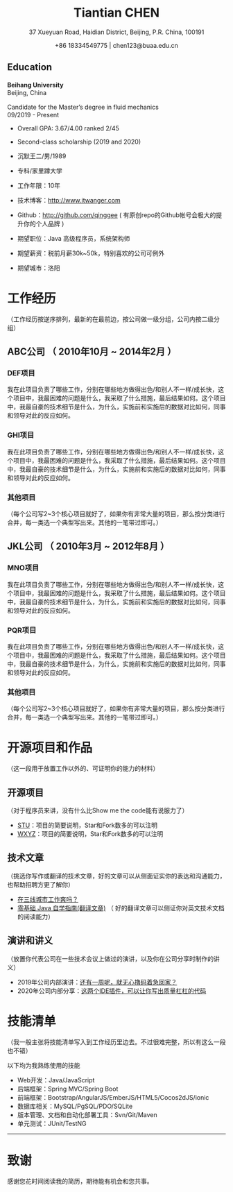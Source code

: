 
#  <center>Tiantian CHEN</center>

<p align="center">37 Xueyuan Road, Haidian District, Beijing, P.R. China, 100191</p>
<p align="center">+86 18334549775 | chen123@buaa.edu.cn</p>

## Education
  **Beihang University**　　　　　　　　　　　　　　　　　　　　　　　　　　　　　　　　　　　　　　　　　　　　　　　Beijing, China
  
  Candidate for the Master’s degree in fluid mechanics　　　　　　　　　　　　　　　　　　　　　　　　　　　　　　09/2019 - Present
-	Overall GPA: 3.67/4.00 ranked 2/45
-	Second-class scholarship (2019 and 2020)

 - 沉默王二/男/1989 
 - 专科/家里蹲大学
 - 工作年限：10年
 - 技术博客：http://www.itwanger.com 
 - Github：http://github.com/qinggee ( 有原创repo的Github帐号会极大的提升你的个人品牌  )

 - 期望职位：Java 高级程序员，系统架构师
 - 期望薪资：税前月薪30k~50k，特别喜欢的公司可例外
 - 期望城市：洛阳


# 工作经历
（工作经历按逆序排列，最新的在最前边，按公司做一级分组，公司内按二级分组）

## ABC公司 （ 2010年10月 ~ 2014年2月 ）

### DEF项目 
我在此项目负责了哪些工作，分别在哪些地方做得出色/和别人不一样/成长快，这个项目中，我最困难的问题是什么，我采取了什么措施，最后结果如何。这个项目中，我最自豪的技术细节是什么，为什么，实施前和实施后的数据对比如何，同事和领导对此的反应如何。


### GHI项目 
我在此项目负责了哪些工作，分别在哪些地方做得出色/和别人不一样/成长快，这个项目中，我最困难的问题是什么，我采取了什么措施，最后结果如何。这个项目中，我最自豪的技术细节是什么，为什么，实施前和实施后的数据对比如何，同事和领导对此的反应如何。


### 其他项目

（每个公司写2~3个核心项目就好了，如果你有非常大量的项目，那么按分类进行合并，每一类选一个典型写出来。其他的一笔带过即可。）

  
## JKL公司 （ 2010年3月 ~ 2012年8月 ）

### MNO项目 
我在此项目负责了哪些工作，分别在哪些地方做得出色/和别人不一样/成长快，这个项目中，我最困难的问题是什么，我采取了什么措施，最后结果如何。这个项目中，我最自豪的技术细节是什么，为什么，实施前和实施后的数据对比如何，同事和领导对此的反应如何。


### PQR项目 
我在此项目负责了哪些工作，分别在哪些地方做得出色/和别人不一样/成长快，这个项目中，我最困难的问题是什么，我采取了什么措施，最后结果如何。这个项目中，我最自豪的技术细节是什么，为什么，实施前和实施后的数据对比如何，同事和领导对此的反应如何。


### 其他项目

（每个公司写2~3个核心项目就好了，如果你有非常大量的项目，那么按分类进行合并，每一类选一个典型写出来。其他的一笔带过即可。）
  
  
# 开源项目和作品
（这一段用于放置工作以外的、可证明你的能力的材料）

## 开源项目
（对于程序员来讲，没有什么比Show me the code能有说服力了）

  - [STU](https://github.com/qinggee/itwanger.github.io)：项目的简要说明，Star和Fork数多的可以注明
  - [WXYZ](http://github.com/yourname/projectname)：项目的简要说明，Star和Fork数多的可以注明

## 技术文章
（挑选你写作或翻译的技术文章，好的文章可以从侧面证实你的表达和沟通能力，也帮助招聘方更了解你）

- [在三线城市工作爽吗？](https://blog.csdn.net/qing_gee/article/details/104323806)
- [零基础 Java 自学指南(翻译文章)](https://blog.csdn.net/qing_gee/article/details/104774776) （ 好的翻译文章可以侧证你对英文技术文档的阅读能力）

## 演讲和讲义
（放置你代表公司在一些技术会议上做过的演讲，以及你在公司分享时制作的讲义）

  - 2019年公司内部演讲：[还有一周呢，就无心撸码着急回家？](https://blog.csdn.net/qing_gee/article/details/103967005)
  - 2020年公司内部分享：[这两个IDE插件，可以让你写出质量杠杠的代码](https://blog.csdn.net/qing_gee/article/details/103831517)
    
    
# 技能清单
（我一般主张将技能清单写入到工作经历里边去。不过很难完整，所以有这么一段也不错）

以下均为我熟练使用的技能

- Web开发：Java/JavaScript
- 后端框架：Spring MVC/Spring Boot
- 前端框架：Bootstrap/AngularJS/EmberJS/HTML5/Cocos2dJS/ionic
- 数据库相关：MySQL/PgSQL/PDO/SQLite
- 版本管理、文档和自动化部署工具：Svn/Git/Maven
- 单元测试：JUnit/TestNG
      
---      
# 致谢
感谢您花时间阅读我的简历，期待能有机会和您共事。
      
